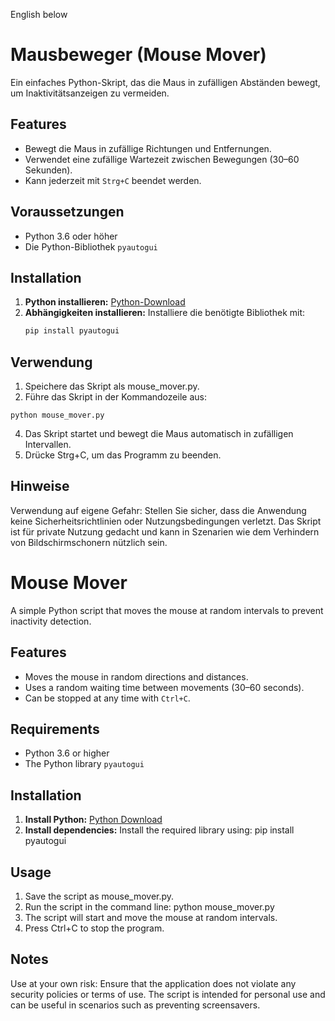 English below

# Mausbeweger (Mouse Mover)

Ein einfaches Python-Skript, das die Maus in zufälligen Abständen bewegt, um Inaktivitätsanzeigen zu vermeiden.

## Features

- Bewegt die Maus in zufällige Richtungen und Entfernungen.
- Verwendet eine zufällige Wartezeit zwischen Bewegungen (30–60 Sekunden).
- Kann jederzeit mit `Strg+C` beendet werden.

## Voraussetzungen

- Python 3.6 oder höher
- Die Python-Bibliothek `pyautogui`

## Installation

1. **Python installieren:** [Python-Download](https://www.python.org/downloads/)
2. **Abhängigkeiten installieren:** Installiere die benötigte Bibliothek mit:
   ```bash
   pip install pyautogui

## Verwendung
  
  1. Speichere das Skript als mouse_mover.py.
  2. Führe das Skript in der Kommandozeile aus:

   ```python mouse_mover.py```

  4. Das Skript startet und bewegt die Maus automatisch in zufälligen Intervallen.
  5. Drücke Strg+C, um das Programm zu beenden.

## Hinweise
Verwendung auf eigene Gefahr: Stellen Sie sicher, dass die Anwendung keine Sicherheitsrichtlinien oder Nutzungsbedingungen verletzt.
Das Skript ist für private Nutzung gedacht und kann in Szenarien wie dem Verhindern von Bildschirmschonern nützlich sein.

# Mouse Mover

A simple Python script that moves the mouse at random intervals to prevent inactivity detection.

## Features

- Moves the mouse in random directions and distances.
- Uses a random waiting time between movements (30–60 seconds).
- Can be stopped at any time with `Ctrl+C`.

## Requirements

- Python 3.6 or higher
- The Python library `pyautogui`

## Installation

1. **Install Python:** [Python Download](https://www.python.org/downloads/)
2. **Install dependencies:** Install the required library using:
   pip install pyautogui

## Usage
  1. Save the script as mouse_mover.py.
  2. Run the script in the command line:
    python mouse_mover.py
  3. The script will start and move the mouse at random intervals.
  4. Press Ctrl+C to stop the program.

## Notes
Use at your own risk: Ensure that the application does not violate any security policies or terms of use.
The script is intended for personal use and can be useful in scenarios such as preventing screensavers.
